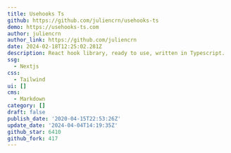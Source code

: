 ```yaml
---
title: Usehooks Ts
github: https://github.com/juliencrn/usehooks-ts
demo: https://usehooks-ts.com
author: juliencrn
author_link: https://github.com/juliencrn
date: 2024-02-18T12:25:02.281Z
description: React hook library, ready to use, written in Typescript.
ssg:
  - Nextjs
css:
  - Tailwind
ui: []
cms:
  - Markdown
category: []
draft: false
publish_date: '2020-04-15T22:53:26Z'
update_date: '2024-04-04T14:19:35Z'
github_star: 6410
github_fork: 417
---
```


